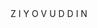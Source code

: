 <body>
 <div class="waviy">
   <span style="--i:1">Z</span>
   <span style="--i:2">I</span>
   <span style="--i:3">Y</span>
   <span style="--i:4">O</span>
   <span style="--i:5">V</span>
   <span style="--i:6">U</span>
   <span style="--i:7">D</span>
   <span style="--i:8">D</span>
   <span style="--i:9">I</span>
   <span style="--i:10">N</span>

  </div>
</body>
